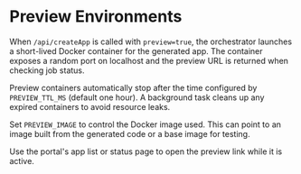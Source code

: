 # Preview Environments

When `/api/createApp` is called with `preview=true`, the orchestrator launches a short-lived Docker container for the generated app. The container exposes a random port on localhost and the preview URL is returned when checking job status.

Preview containers automatically stop after the time configured by `PREVIEW_TTL_MS` (default one hour). A background task cleans up any expired containers to avoid resource leaks.

Set `PREVIEW_IMAGE` to control the Docker image used. This can point to an image built from the generated code or a base image for testing.

Use the portal's app list or status page to open the preview link while it is active.
